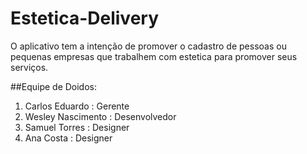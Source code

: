 # Estetica-Delivery
O aplicativo tem a intenção de promover o cadastro de pessoas ou pequenas empresas que trabalhem com estetica
para promover seus serviços.

##Equipe de Doidos:
1. Carlos Eduardo : Gerente
2. Wesley Nascimento : Desenvolvedor
3. Samuel Torres : Designer
4. Ana Costa : Designer
